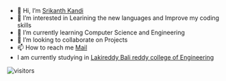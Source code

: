 - 👋 Hi, I’m [Srikanth Kandi](https://github.com/srikanth-kandi)
- 👀 I’m interested in Learining the new languages and Improve my coding skills
- 🌱 I’m currently learning Computer Science and Engineering 
- 💞️ I’m looking to collaborate on Projects
- 📫 How to reach me [Mail](srikanthkandi444@gmail.com)
- I am currently studying in [Lakireddy Bali reddy college of Engineering](https://lbrce.ac.in)

<!---
srikanth-kandi/srikanth-kandi is a ✨ special ✨ repository because its `README.md` (this file) appears on your GitHub profile.
You can click the Preview link to take a look at your changes.
--->
![visitors](https://visitor-badge.laobi.icu/badge?page_id=srikanth-kandi.srikanth-kandi)
